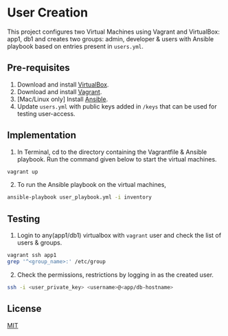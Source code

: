 # User Creation

This project configures two Virtual Machines using Vagrant and VirtualBox: app1, db1 and creates two groups: admin, developer & users with Ansible playbook based on entries present in ```users.yml```. 

## Pre-requisites

1. Download and install [VirtualBox](https://www.virtualbox.org/wiki/Downloads).
2. Download and install [Vagrant](http://www.vagrantup.com/downloads.html).
3. [Mac/Linux only] Install [Ansible](https://docs.ansible.com/ansible/latest/installation_guide/intro_installation.html).
4. Update ```users.yml``` with public keys added in ```/keys``` that can be used for testing user-access.

## Implementation

1. In Terminal, cd to the directory containing the Vagrantfile & Ansible playbook. Run the command given below to start the virtual machines.
```bash
vagrant up
```

2. To run the Ansible playbook on the virtual machines,
```bash
ansible-playbook user_playbook.yml -i inventory
```

## Testing
1. Login to any(app1/db1) virtualbox with ```vagrant``` user and check the list of users & groups.
```bash
vagrant ssh app1
grep '^<group_name>:' /etc/group
```

2. Check the permissions, restrictions by logging in as the created user.
```bash
ssh -i <user_private_key> <username>@<app/db-hostname>
```

## License
[MIT](https://choosealicense.com/licenses/mit/)